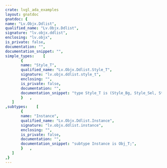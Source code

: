 ```yaml
---
crate: lvgl_ada_examples
layout: gnatdoc
gnatdoc: {
name: "Lv.Objx.Ddlist",
qualified_name: "Lv.Objx.Ddlist",
signature: "lv.objx.ddlist",
enclosing: "lv.objx",
is_private: false,
documentation: "",
documentation_snippet: "",
simple_types:    [
       {
       name: "Style_T",
       qualified_name: "Lv.Objx.Ddlist.Style_T",
       signature: "lv.objx.ddlist.style_t",
       enclosing: "",
       is_private: false,
       documentation: "",
       documentation_snippet: "type Style_T is (Style_Bg, Style_Sel, Style_Sb);",
       }   ,
   ]
,subtypes:    [
       {
       name: "Instance",
       qualified_name: "Lv.Objx.Ddlist.Instance",
       signature: "lv.objx.ddlist.instance",
       enclosing: "",
       is_private: false,
       documentation: "",
       documentation_snippet: "subtype Instance is Obj_T;",
       }   ,
   ]
,}
---
```

